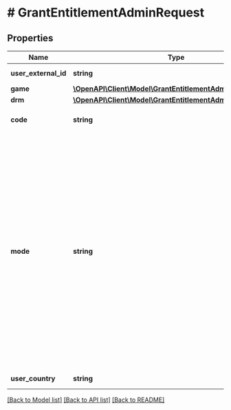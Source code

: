 # # GrantEntitlementAdminRequest

## Properties

Name | Type | Description | Notes
------------ | ------------- | ------------- | -------------
**user_external_id** | **string** | Unique user identifier. |
**game** | [**\OpenAPI\Client\Model\GrantEntitlementAdminRequestGame**](GrantEntitlementAdminRequestGame.md) |  |
**drm** | [**\OpenAPI\Client\Model\GrantEntitlementAdminRequestDrm**](GrantEntitlementAdminRequestDrm.md) |  |
**code** | **string** | Game code of the game. | [optional]
**mode** | **string** | What type of entitlements should be granted. If the parameter is set to &#x60;sandbox&#x60;, the entitlement will be granted to the user in the sandbox mode. If the parameter is set to &#x60;default&#x60;, the entitlement will be granted to the user in the live mode. |
**user_country** | **string** | User&#39;s country. | [optional]

[[Back to Model list]](../../README.md#models) [[Back to API list]](../../README.md#endpoints) [[Back to README]](../../README.md)
